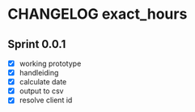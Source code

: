 # CHANGELOG exact_hours

## Sprint 0.0.1
- [x] working prototype
- [x] handleiding
- [x] calculate date
- [x] output to csv
- [x] resolve client id
